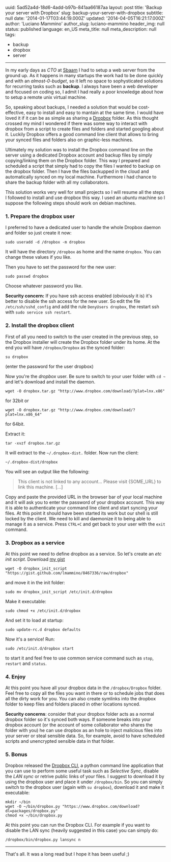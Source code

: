 uuid:             5ad52a4d-18d6-4add-b97b-841aa66187aa
layout:           post
title:            'Backup your server with Dropbox'
slug:             backup-your-server-with-dropbox
subtitle:         null
date:             '2014-01-17T03:44:19.000Z'
updated:          '2014-04-05T16:21:17.000Z'
author:           'Luciano Mammino'
author_slug:      luciano-mammino
header_img:       null
status:           published
language:         en_US
meta_title:       null
meta_description: null
tags:
  - backup
  - dropbox
  - server

---

In my early days as *CTO* at [Sbaam](http://sbaam.com) I had to setup a web server from the ground up. As it happens in many startups the work had to be done quickly and with an *almost-0-budget*, so it left no space to sophysticated solutions for recurring tasks such as **backup**. I always have been a web developer and focused on coding so, I admit I had really a poor knowledge about how  to setup a remote unix virtual machine.

So, speaking about backups, I needed a solution that would be cost-effective, easy to install and easy to mantain at the same time. I would have loved it if it can be as simple as sharing a [Dropbox](https://db.tt/ref37L7) folder. As this thought crossed my mind I wondered if there was some way to interact with dropbox from a script to create files and folders and started googling about it. Luckily Dropbox offers a good command line client that allows to bring your synced files and folders also on graphic-less machines.

Ultimately my solution was to install the Dropbox command line on the server using a dedicated Dropbox account and backup files by simply copying/linking them on the Dropbox folder. This way I prepared and scheduled a script that simply had to copy the files I wanted to backup on the dropbox folder. Then I have the files backupped in the cloud and automatically synced on my local machine. Furthermore i had chance to share the backup folder with all my collaborators.

This solution works very well for small projects so I will resume  all the steps I followed to install and use dropbox this way. I used an *ubuntu* machine so I suppose the following steps should work on debian machines.

### 1. Prepare the dropbox user
I preferred to have a dedicated user to handle the whole Dropbox daemon and folder so just create it now:

    sudo useradd -d /dropbox -m dropbox

It will have the directory `/dropbox` as home and the name `dropbox`. You can change these values if you like.

Then you have to set the password for the new user:

    sudo passwd dropbox
    
Choose whatever password you like.

**Security concern:** If you have ssh access enabled (obviously it is) it's better to disable the ssh access for the new user. So edit the file `/etc/ssh/sshd_config` and add the rule `DenyUsers dropbox`, the restart ssh with `sudo service ssh restart`.

### 2. Install the dropbox client

First of all you need to switch to the user created in the previous step, so the Dropbox installer will create the Dropbox folder under its home. At the end you will have `/dropbox/Dropbox` as the synced folder:

    su dropbox
    
(enter the password for the user dropbox)

Now you're the *dropbox* user. Be sure to switch to your user folder with `cd ~` and let's download and install the daemon.

    wget -O dropbox.tar.gz "http://www.dropbox.com/download/?plat=lnx.x86"
    
for 32bit or

    wget -O dropbox.tar.gz "http://www.dropbox.com/download/?plat=lnx.x86_64"

for 64bit.

Extract it:

    tar -xvzf dropbox.tar.gz
    
It will extract to the `~/.dropbox-dist.` folder. Now run the client:

    ~/.dropbox-dist/dropbox
    
You will see an output like the following:

> This client is not linked to any account...
> Please visit {SOME_URL} to link this machine. [...]

Copy and paste the provided URL in the browser bar of your local machine and it will ask you to enter the password of your dropbox account. This way it is able to authenticate your command line client and start syncing your files. At this point it should have been started its work but our shell is still locked by the client. We need to kill and daemonize it to being able to manage it as a service. Press `CTRL+C` and get back to your user with the `exit` command.

### 3. Dropbox as a service

At this point we need to define dropbox as a service. So let's create an *etc init script*. Download [my gist](https://gist.github.com/lmammino/8467336)

    wget -O dropbox_init_script "https://gist.github.com/lmammino/8467336/raw/dropbox"
    
and move it in the init folder:

    sudo mv dropbox_init_script /etc/init.d/dropbox
   
Make it executable:

    sudo chmod +x /etc/init.d/dropbox
   
And set it to load at startup:

    sudo update-rc.d dropbox defaults
    
Now it's a service! Run:

    sudo /etc/init.d/dropbox start
    
to start it and feel free to use common service command such as `stop`, `restart` and `status`.

### 4. Enjoy

At this point you have all your dropbox data in the `/dropbox/Dropbox` folder. Feel free to copy all the files you want in there or to schedule jobs that does all the dirty work for you. You can also create symlinks into the dropbox folder to keep files and folders placed in other locations synced.

**Security concerns**: consider that your dropbox folder acts as a normal dropbox folder so it's synced both ways. If someone breaks into your dropbox account (or the account of some collaborator who shares the folder with you) he can use dropbox as an hole to inject malicious files into your server or steal sensible data. So, for example, avoid to have scheduled scripts and unencrypted sensible data in that folder.

### 5. Bonus

Dropbox released the [Dropbox CLI](https://www.dropbox.com/download?dl=packages/dropbox.py), a python command line application that you can use to perform some useful task such as *Selective Sync*, disable the *LAN sync* or retrive public links of your files. I suggest to download it by using the dropbox user and place it under `/dropbox/bin`. So you can simply switch to the dropbox user (again with `su dropbox`), download it and make it executable:

    mkdir ~/bin
    wget -O ~/bin/dropbox.py "https://www.dropbox.com/download?dl=packages/dropbox.py"
    chmod +x ~/bin/dropbox.py
    
At this point you can run the Dropbox CLI. For example if you want to disable the LAN sync (heavily suggested in this case) you can simply do:

    /dropbox/bin/dropbox.py lansync n

---

That's all.
It was a long read but I hope it has been useful ;)


